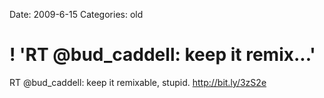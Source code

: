 Date: 2009-6-15
Categories: old

# ! 'RT @bud_caddell: keep it remix...'

RT @bud_caddell: keep it remixable, stupid. <a href="http://bit.ly/3zS2e" rel="nofollow">http://bit.ly/3zS2e</a>
